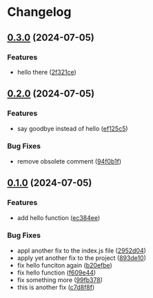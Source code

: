 # Changelog

## [0.3.0](https://github.com/JKRhb/release-please-node-test/compare/v0.2.0...v0.3.0) (2024-07-05)


### Features

* hello there ([2f321ce](https://github.com/JKRhb/release-please-node-test/commit/2f321ce0f53b2ec0a2053f839837bcaff442a293))

## [0.2.0](https://github.com/JKRhb/release-please-node-test/compare/v0.1.0...v0.2.0) (2024-07-05)


### Features

* say goodbye instead of hello ([ef125c5](https://github.com/JKRhb/release-please-node-test/commit/ef125c59e4a1a4c4aa051bd647fb90238c77b6f8))


### Bug Fixes

* remove obsolete comment ([94f0b1f](https://github.com/JKRhb/release-please-node-test/commit/94f0b1f5180ff4425f8eae8aa6eacbd29838cbb0))

## [0.1.0](https://github.com/JKRhb/release-please-node-test/compare/v0.0.1...v0.1.0) (2024-07-05)


### Features

* add hello function ([ec384ee](https://github.com/JKRhb/release-please-node-test/commit/ec384ee904e052c05385292c4f3f62c97bfe8c47))


### Bug Fixes

* appl another fix to the index.js file ([2952d04](https://github.com/JKRhb/release-please-node-test/commit/2952d041c4df46f91052ffc8a9ae8959582af25e))
* apply yet another fix to the project ([893de10](https://github.com/JKRhb/release-please-node-test/commit/893de10b9449f13ecbef24d10d4d6bd16b5a7ad8))
* fix hello funciton again ([b20efbe](https://github.com/JKRhb/release-please-node-test/commit/b20efbeca4b25bee1347f9bc05e8fe65196464db))
* fix hello function ([f609e44](https://github.com/JKRhb/release-please-node-test/commit/f609e4490221890462e6cd2d8533a01e65eb5f2b))
* fix something more ([99fb378](https://github.com/JKRhb/release-please-node-test/commit/99fb378b123888065d4b528f7b5b04de5a58add6))
* this is another fix ([c7d8f8f](https://github.com/JKRhb/release-please-node-test/commit/c7d8f8f6508872c4b1a5d7219382c021f06fccc1))
